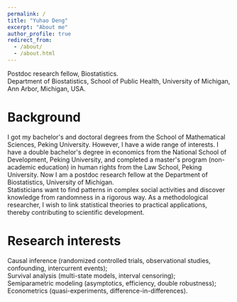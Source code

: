```yaml
---
permalink: /
title: "Yuhao Deng"
excerpt: "About me"
author_profile: true
redirect_from: 
  - /about/
  - /about.html
---
```


Postdoc research fellow, Biostatistics. <br />
Department of Biostatistics, School of Public Health, University of Michigan, Ann Arbor, Michigan, USA.

Background
======
I got my bachelor's and doctoral degrees from the School of Mathematical Sciences, Peking University. 
However, I have a wide range of interests. I have a double bachelor's degree in economics from the National School of Development, Peking University, and completed a master's program (non-academic education) in human rights from the Law School, Peking University.
Now I am a postdoc research fellow at the Department of Biostatistics, University of Michigan. <br />
Statisticians want to find patterns in complex social activities and discover knowledge from randomness in a rigorous way. As a methodological researcher, I wish to link statistical theories to practical applications, thereby contributing to scientific development.

Research interests
======
Causal inference (randomized controlled trials, observational studies, confounding, intercurrent events); <br />
Survival analysis (multi-state models, interval censoring); <br />
Semiparametric modeling (asymptotics, efficiency, double robustness); <br />
Econometrics (quasi-experiments, difference-in-differences).


